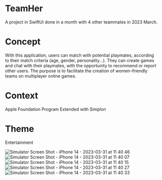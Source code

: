 # TeamHer

A project in SwiftUI done in a month with 4 other teammates in 2023 March.

# Concept
With this application, users can match with potential playmates, according to their match criteria (age, gender, personality...). They can create games and chat with their playmates, with the opportunity to recommend or report other users. The purpose is to facilitate the creation of women-friendly teams on multiplayer online games.

# Context
Apple Foundation Program Extended with Simplon

# Theme
Entertainment

![Simulator Screen Shot - iPhone 14 - 2023-03-31 at 11 40 46](https://user-images.githubusercontent.com/77630883/231756171-9a1d74fc-3e8b-4102-97cc-8b6534a1b74f.png) ![Simulator Screen Shot - iPhone 14 - 2023-03-31 at 11 40 07](https://user-images.githubusercontent.com/77630883/231756196-b557ed91-29b4-4171-97c7-caf9f465bd7f.png) ![Simulator Screen Shot - iPhone 14 - 2023-03-31 at 11 40 15](https://user-images.githubusercontent.com/77630883/231756215-5d23260d-ff5e-4b8b-b9c3-68736e6bae11.png) ![Simulator Screen Shot - iPhone 14 - 2023-03-31 at 11 40 27](https://user-images.githubusercontent.com/77630883/231756254-12f70aed-219f-4a1c-8b56-14eb4b44c59b.png) ![Simulator Screen Shot - iPhone 14 - 2023-03-31 at 11 40 33](https://user-images.githubusercontent.com/77630883/231756289-34d6c6c5-2e86-4299-8ede-583dc49e6220.png)
